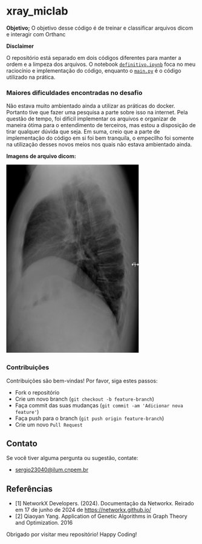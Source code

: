 # xray_miclab

**Objetivo;**
O objetivo desse código é de treinar e classificar arquivos dicom e interagir com Orthanc


**Disclaimer**

O repositório está separado em dois códigos diferentes para manter a ordem e a limpeza dos arquivos. O notebook [`definitivo.ipynb`](definitivo.ipynb) foca no meu raciocínio e implementação do código, enquanto o [`main.py`](main.py) é o código utilizado na prática. 

  

### Maiores dificuldades encontradas no desafio
Não estava muito ambientado ainda a utilizar as práticas do docker. Portanto tive que fazer uma pesquisa a parte sobre isso na internet. Pela questão de tempo, foi difícil implementar os arquivos e organizar de maneira ótima para o entendimento de terceiros, mas estou a disposição de tirar qualquer dúvida que seja. Em suma, creio que a parte de implementação do código em si foi bem tranquila, o empecilho foi somente na utilização desses novos meios nos quais não estava ambientado ainda.

**Imagens de arquivo dicom:**

<img src="Documentos/raiox.jpeg" alt="Grafo" width="350" height="500"/>



### Contribuições
Contribuições são bem-vindas! Por favor, siga estes passos:

- Fork o repositório
- Crie um novo branch (`git checkout -b feature-branch`)
- Faça commit das suas mudanças (`git commit -am 'Adicionar nova feature'`)
- Faça push para o branch (`git push origin feature-branch`)
- Crie um novo `Pull Request`

## Contato
Se você tiver alguma pergunta ou sugestão, contate:
- sergio23040@ilum.cnpem.br

## Referências
- [1] NetworkX Developers. (2024). Documentação da Networkx. Reirado em 17 de junho de 2024 de https://networkx.github.io/
- [2] Qiaoyan Yang. Application of Genetic Algorithms in Graph Theory and Optimization. 2016

Obrigado por visitar meu repositório! Happy Coding!

